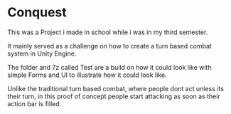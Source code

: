 # Conquest

This was a Project i made in school while i was in my third semester.

It mainly served as a challenge on how to create a turn based combat system in Unity Engine.

The folder and 7z called Test are a build on how it could look like with simple Forms and UI to illustrate how it could look like.

Unlike the traditional turn based combat, where people dont act unless its their turn, in this proof of concept people start attacking as soon as their action bar is filled.
